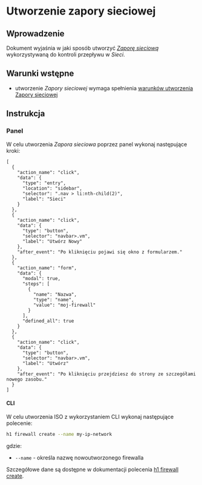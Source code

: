 # Utworzenie zapory sieciowej

## Wprowadzenie

Dokument wyjaśnia w jaki sposób utworzyć *[Zaporę sieciową](/resource/networking/firewall.md)* wykorzystywaną do kontroli przepływu w *Sieci*.

## Warunki wstępne

* utworzenie *Zapory sieciowej* wymaga spełnienia [warunków utworzenia Zapory sieciowej](/resource/networking/firewall.md#utworzenie)

## Instrukcja

### Panel
      
W celu utworzenia *Zapora sieciowa* poprzez panel wykonaj następujące kroki:

```guide
[
  {
    "action_name": "click",
    "data": {
      "type": "entry",
      "location": "sidebar",
      "selector": ".nav > li:nth-child(2)",
      "label": "Sieci"
    }
  },
  {
    "action_name": "click",
    "data": {
      "type": "button",
      "selector": "navbar>.vm",
      "label": "Utwórz Nowy"
    },
    "after_event": "Po kliknięciu pojawi się okno z formularzem."
  },    
  {
    "action_name": "form",
    "data": {
      "modal": true,
      "steps": [
        {
          "name": "Nazwa",
          "type": "name",
          "value": "moj-firewall"
        }
      ],
      "defined_all": true
    }
  },
  {
    "action_name": "click",
    "data": {
      "type": "button",
      "selector": "navbar>.vm",
      "label": "Utwórz"
    },
    "after_event": "Po kliknięciu przejdziesz do strony ze szczegółami nowego zasobu."
  }
]
```

#### CLI

W celu utworzenia ISO z wykorzystaniem CLI wykonaj następujące polecenie:

```bash
h1 firewall create --name my-ip-network
```

gdzie:

 * ```--name``` - określa nazwę nowoutworzonego firewalla

Szczegółowe dane są dostępne w dokumentacji polecenia [h1 firewall create](/h1-cli/firewall.md#firewall-create).